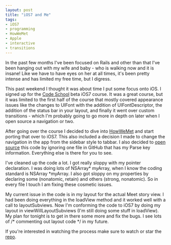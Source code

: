 ```yaml
---
layout: post
title: "iOS7 and Me"
tags: 
- iOS7
- programming
- HowWeMet
- Apple
- interactive
- transitions
---
```

In the past few months I've been focused on Rails and other than that I've been hanging out with my wife and baby - who is walking now and it is insane! Like we have to have eyes on her at all times, it's been pretty intense and has limited my free time, but I digress.
 
This past weekend I thought it was about time I put some focus onto iOS. I signed up for the [Code School](www.codeschool.com) beta iOS7 course. It was a great course, but it was limited to the first half of the course that mostly covered appearance issues like the changes to UIFont with the addition of UIFontDescriptor, the addition of the status bar in your layout, and finally it went over custom transitions - which I'm probably going to go more in depth on later when I open source a navigation or two.
 
After going over the course I decided to dive into [HowWeMet](https://itunes.apple.com/app/howwemet/id657157238?mt=8) and start porting that over to iOS7. This also included a decision I made to change the navigation in the app from the sidebar style to tabbar. I also decided to [open source](github.com/wmtylerdavis/HowWeMet-iOS7) this code by ignoring one file in GitHub that has my Parse key information. Everything else is there for you to see.
 
I've cleaned up the code a lot. I got really sloppy with my pointer declaration. I was doing lots of NSArray* myArray, when I know the coding standard is NSArray *myArray. I also got sloppy on my properties by declaring some (nonatomic, retain) and others (strong, nonatomic). So in every file I touch I am fixing these cosmetic issues.
 
My current issue in the code is in my layout for the actual Meet story view. I had been doing everything in the loadView method and it worked well with a call to layoutSubviews. Now I'm conforming the code to iOS7 by doing my layout in viewWillLayoutSubviews (I'm still doing some stuff in loadView). My plan for tonight is to get in there some more and fix the bugs. I see lots of /* commenting out layout code */ in my future.
 
If you're interested in watching the process make sure to watch or star the [repo](github.com/wmtylerdavis/HowWeMet-iOS7).
